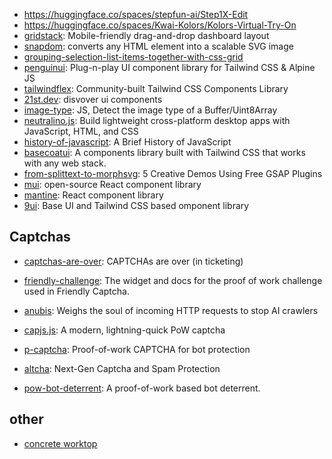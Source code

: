 
- https://huggingface.co/spaces/stepfun-ai/Step1X-Edit
- https://huggingface.co/spaces/Kwai-Kolors/Kolors-Virtual-Try-On
- [gridstack](https://github.com/gridstack/gridstack.js): Mobile-friendly drag-and-drop dashboard layout
- [snapdom](https://github.com/zumerlab/snapdom): converts any HTML element into a scalable SVG image
- [grouping-selection-list-items-together-with-css-grid](https://css-tricks.com/grouping-selection-list-items-together-with-css-grid/)
- [penguinui](https://www.penguinui.com/): Plug-n-play UI component library for Tailwind CSS & Alpine JS
- [tailwindflex](https://tailwindflex.com/): Community-built Tailwind CSS Components Library
- [21st.dev](https://21st.dev/): disvover ui components
- [image-type](https://github.com/sindresorhus/image-type): JS, Detect the image type of a Buffer/Uint8Array
- [neutralino.js](https://neutralino.js.org/): Build lightweight cross-platform desktop apps with JavaScript, HTML, and CSS
- [history-of-javascript](https://deno.com/blog/history-of-javascript): A Brief History of JavaScript
- [basecoatui](https://basecoatui.com/): A components library built with Tailwind CSS that works with any web stack.
- [from-splittext-to-morphsvg](https://tympanus.net/codrops/2025/05/14/from-splittext-to-morphsvg-5-creative-demos-using-free-gsap-plugins/): 5 Creative Demos Using Free GSAP Plugins
- [mui](https://mui.com/): open-source React component library 
- [mantine](https://mantine.dev/): React component library 
- [9ui](https://www.9ui.dev/): Base UI and Tailwind CSS based omponent library 

## Captchas 

- [captchas-are-over](https://behind.pretix.eu/2025/05/23/captchas-are-over/): CAPTCHAs are over (in ticketing)

- [friendly-challenge](https://github.com/FriendlyCaptcha/friendly-challenge): The widget and docs for the proof of work challenge used in Friendly Captcha.
- [anubis](https://github.com/TecharoHQ/anubis): Weighs the soul of incoming HTTP requests to stop AI crawlers
- [capjs.js](https://capjs.js.org/): A modern, lightning-quick PoW captcha
- [p-captcha](https://p-captcha.com/): Proof-of-work CAPTCHA for bot protection
- [altcha](https://altcha.org/): Next-Gen Captcha and Spam Protection
- [pow-bot-deterrent](https://github.com/sequentialread/pow-bot-deterrent): A proof-of-work based bot deterrent.
  
## other

- [concrete worktop](https://selbermachen.de/wohnen/moebel/kuechenplatte-sieht-aus-wie-beton-ist-es-aber-nicht)